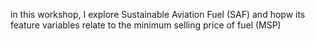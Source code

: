 in this workshop, I explore Sustainable Aviation Fuel (SAF) and hopw its feature variables relate to the minimum selling price of fuel (MSP)
